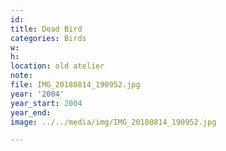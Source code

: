 ```yaml
---
id:
title: Dead Bird
categories: Birds
w:
h:
location: old atelier
note:
file: IMG_20180814_190952.jpg
year: '2004'
year_start: 2004
year_end:
image: ../../media/img/IMG_20180814_190952.jpg

---
```

